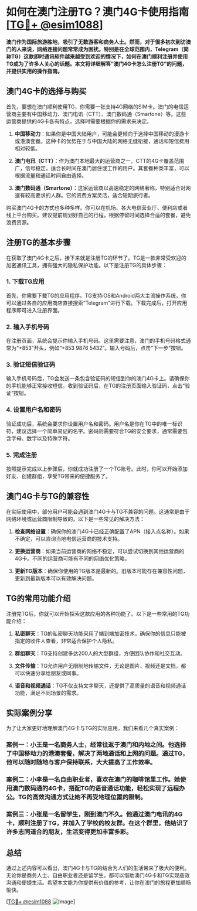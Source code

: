 # 如何在澳门注册TG？澳门4G卡使用指南[[TG💪+ @esim1088](https://t.me/s/esim1088)]

**澳门作为国际旅游胜地，吸引了无数游客和商务人士。然而，对于很多初次到访澳门的人来说，网络连接问题常常成为困扰。特别是在全球范围内，Telegram（简称TG）这款即时通讯软件越来越受到欢迎的情况下，如何在澳门顺利注册并使用TG成为了许多人关心的话题。本文将详细解答“澳门4G卡怎么注册TG”的问题，并提供实用的操作指南。**

## 澳门4G卡的选择与购买

首先，要想在澳门顺利使用TG，你需要一张支持4G网络的SIM卡。澳门的电信运营商主要有中国移动力、澳门电讯（CTT）、澳门数码通（Smartone）等。这些运营商提供的4G卡各有特点，选择时需要根据你的需求来决定。

1. **中国移动力**：如果你是中国大陆用户，可能会更倾向于选择中国移动的漫游卡或港澳套餐。这种卡的优势在于与中国大陆的网络无缝衔接，通话和短信费用相对较低。
   
2. **澳门电讯（CTT）**：作为澳门本地最大的运营商之一，CTT的4G卡覆盖范围广，信号稳定，适合长时间在澳门居住或工作的用户。其套餐种类丰富，可以根据流量和通话时间自由选择。

3. **澳门数码通（Smartone）**：这家运营商以高速稳定的网络著称，特别适合对网速有较高要求的人群。它的资费方案灵活，适合短期旅行者。

购买澳门4G卡的方式也多种多样。你可以在机场、各大电信营业厅、便利店或者线上平台购买。建议提前规划好自己的行程，根据停留时间选择合适的套餐，避免浪费资源。

## 注册TG的基本步骤

在获取了澳门4G卡之后，接下来就是注册TG的环节了。TG是一款非常受欢迎的加密通讯工具，拥有强大的隐私保护功能。以下是注册TG的具体步骤：

### 1. 下载TG应用

首先，你需要下载TG的应用程序。TG支持iOS和Android两大主流操作系统，你可以通过各自的应用商店直接搜索“Telegram”进行下载。下载完成后，打开应用程序即可进入注册界面。

### 2. 输入手机号码

在注册页面，系统会提示你输入手机号码。这里需要注意，澳门的手机号码格式通常为“+853”开头，例如“+853 9876 5432”。输入号码后，点击“下一步”按钮。

### 3. 验证短信验证码

输入手机号码后，TG会发送一条包含验证码的短信到你的澳门4G卡上。请确保你的手机能够正常接收短信。收到验证码后，在TG的注册页面输入验证码，点击“验证”按钮。

### 4. 设置用户名和密码

验证成功后，系统会要求你设置用户名和密码。用户名是你在TG中的唯一标识符，建议选择一个简单易记的名字。密码则需要符合TG的安全要求，通常需要包含字母、数字以及特殊字符。

### 5. 完成注册

按照提示完成以上步骤后，你就成功注册了一个TG账号。此时，你可以开始添加好友、创建群组，享受TG带来的便捷服务了。

## 澳门4G卡与TG的兼容性

在实际使用中，部分用户可能会遇到澳门4G卡与TG不兼容的问题。这通常是由于网络环境或运营商限制导致的。以下是一些常见的解决方法：

1. **检查网络设置**：确保你的澳门4G卡已经正确配置了APN（接入点名称）。如果不确定，可以咨询当地电信运营商的技术支持。

2. **更换运营商**：如果当前运营商的网络不稳定，可以尝试切换到其他运营商的4G卡。不同的运营商可能有不同的网络优化策略。

3. **更新TG版本**：确保你使用的TG版本是最新的。旧版本可能存在兼容性问题，更新到最新版本可以有效解决问题。

## TG的常用功能介绍

注册完TG后，你就可以开始探索这款应用的各种功能了。以下是一些常用的TG功能介绍：

1. **私密聊天**：TG的私密聊天功能采用了端到端加密技术，确保你的信息只能被指定的收件人查看，非常适合保护个人隐私。

2. **群组聊天**：TG支持创建多达200人的大型群组，方便团队协作和社交互动。

3. **文件传输**：TG允许用户无限制地传输文件，无论是图片、视频还是文档，都可以快速分享给朋友或同事。

4. **语音和视频通话**：TG不仅支持文字聊天，还提供了高质量的语音和视频通话功能，满足不同场景的需求。

## 实际案例分享

为了让大家更好地理解澳门4G卡与TG的实际应用，我们来看几个真实案例：

### 案例一：小王是一名商务人士，经常往返于澳门和内地之间。他选择了中国移动力的港澳套餐，解决了两地通话和上网的问题。通过TG，他可以随时随地与客户保持联系，大大提高了工作效率。

### 案例二：小李是一名自由职业者，喜欢在澳门的咖啡馆里工作。她使用澳门数码通的4G卡，搭配TG的语音通话功能，轻松实现了远程办公。TG的高效沟通方式让她不再受地理位置的限制。

### 案例三：小张是一名留学生，刚到澳门不久。他通过澳门电讯的4G卡，顺利注册了TG，并加入了学校的校友群。在这个群里，他结识了许多志同道合的朋友，生活变得更加丰富多彩。

## 总结

通过上述内容可以看出，澳门4G卡与TG的结合为人们的生活带来了极大的便利。无论你是商务人士、自由职业者还是留学生，都可以借助澳门4G卡和TG实现高效沟通和便捷生活。希望本文能为你提供有价值的参考，让你在澳门的旅程更加顺畅愉快。

[[TG💪+ @esim1088](https://t.me/s/esim1088) ![Image](https://i.postimg.cc/4NQfJmqS/Snipaste-2025-05-13-00-14-12.png)]